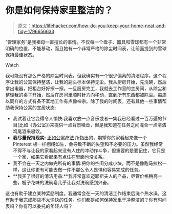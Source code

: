 # 你是如何保持家里整洁的？

> 原文：<https://lifehacker.com/how-do-you-keep-your-home-neat-and-tidy-1796656633>

“管理家务”是我祖母一直擅长的事情。不仅每一个盘子、器具和雪球都有一个非常明确的位置，不能移动，而且她有一个非常严格的除尘时间表，让前面提到的雪球保持最佳状态。

Watch

我可能没有那么严格的除尘时间表，但我确实有一个很少偏离的清洁程序，这个程序让我的公寓保持整洁，让我的鹿头标本保持无尘。我从厨房开始，先洗碗，然后拿出电器，把柜台好好擦一擦。一旦厨房完工，我就去工作室的主房间，从除尘和整理我的桌子开始，然后在房间里顺时针方向移动，直到所有东西都被除尘。每周以同样的方式有条不紊地工作有点像禅宗。除了我的时间表，还有其他一些事情帮助我保持公寓的宜居状态:

*   我试着让它变得令人愉快:我喜欢放一点音乐或者一集我已经看过一百万遍的节目(比如《办公室》)来提供一点背景噪音，但是我知道在任务之间混合一点清洁鸡尾酒来啜饮。
*   **我尽量保持现实:** [正如公寓疗法](http://www.apartmenttherapy.com/i-cant-keep-my-house-clean-whats-wrong-with-me-246734) 所指出的，期望你的家看起来像一个 Pinterest 板一样栩栩如生，会导致不断的失望和不必要的压力。虽然我经常不得不与让我的家看起来没有人住的冲动作斗争，但重要的是要记住，它只是一个家，如果它看起来有点住在里面也没关系。
*   我不会在一天之内做完所有的事情:把你的空间分成小块，而不是像跑马拉松一样，这让你更有可能去做一件不那么令人畏惧和容易完成的任务。
*   **我买了很好的清洁用品:**我非常喜欢迈耶斯夫人的产品，尽管价格稍高一些，栀子花味的洗碗皂几乎让我对洗碗感到兴奋。

这也有助于建立某种奖励制度。我通常会在一天的清洁工作结束后洗个热水澡，这有助于我完成那些不太愉快的任务。你们都是如何保持家里干净整洁的？你有时间表吗？你有可以委托的年轻人吗？